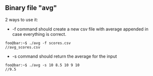 ## Binary file "avg"

2 ways to use it:
- -f command should create a new csv file with average appended in case everything is correct.<br>
```console
foo@bar:~$ ./avg -f scores.csv
//avg_scores.csv
```

- -s command should return the average for the input<br>
```console
foo@bar:~$ ./avg -s 10 8.5 10 9 10
//9.5
```
